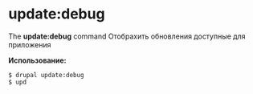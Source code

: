 # update:debug
The **update:debug** command Отобрахить обновления доступные для приложения

**Использование:**
```
$ drupal update:debug 
$ upd  
```

